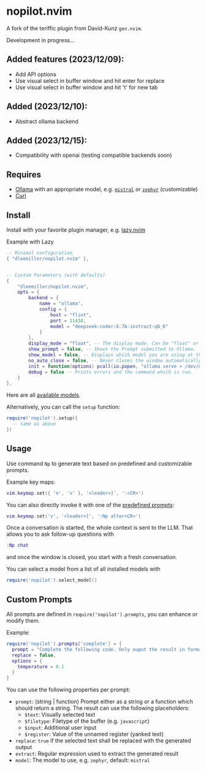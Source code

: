 # nopilot.nvim

A fork of the teriffic plugin from David-Kunz `gen.nvim`.

Development in progress...

## Added features (2023/12/09):
- Add API options
- Use visual select in buffer window and hit enter for replace
- Use visual select in buffer window and hit 't' for new tab
## Added (2023/12/10):
- Abstract ollama backend
## Added (2023/12/15):
- Compatibility with openai (testing compatible backends soon)


## Requires

- [Ollama](https://ollama.ai/) with an appropriate model, e.g. [`mistral`](https://ollama.ai/library/mistral) or [`zephyr`](https://ollama.ai/library/zephyr) (customizable)
- [Curl](https://curl.se/)

## Install

Install with your favorite plugin manager, e.g. [lazy.nvim](https://github.com/folke/lazy.nvim)

Example with Lazy

```lua
-- Minimal configuration
{ "dleemiller/nopilot.nvim" },

```

```lua

-- Custom Parameters (with defaults)
{
    "dleemiller/nopilot.nvim",
    opts = {
        backend = {
            name = "ollama",
            config = {
                host = "flint",
                port = 11434,
                model = "deepseek-coder:6.7b-instruct-q6_K"
            }
        },
        display_mode = "float", -- The display mode. Can be "float" or "split".
        show_prompt = false, -- Shows the Prompt submitted to Ollama.
        show_model = false, -- Displays which model you are using at the beginning of your chat session.
        no_auto_close = false, -- Never closes the window automatically.
        init = function(options) pcall(io.popen, "ollama serve > /dev/null 2>&1 &") end,
        debug = false -- Prints errors and the command which is run.
    }
},
```

Here are all [available models](https://ollama.ai/library).

Alternatively, you can call the `setup` function:

```lua
require('nopilot').setup({
  -- same as above
})
```



## Usage

Use command `Np` to generate text based on predefined and customizable prompts.

Example key maps:

```lua
vim.keymap.set({ 'n', 'v' }, '<leader>]', ':<CR>')
```

You can also directly invoke it with one of the [predefined prompts](./lua/nopilot/prompts.lua):

```lua
vim.keymap.set('v', '<leader>]', ':Np alter<CR>')
```

Once a conversation is started, the whole context is sent to the LLM. That allows you to ask follow-up questions with

```lua
:Np chat
```

and once the window is closed, you start with a fresh conversation.

You can select a model from a list of all installed models with

```lua
require('nopilot').select_model()
```

## Custom Prompts

All prompts are defined in `require('nopilot').prompts`, you can enhance or modify them.

Example:
```lua
require('nopilot').prompts['complete'] = {
  prompt = "Complete the following code. Only ouput the result in format ```$filetype\n...\n```:\n```$filetype\n$text\n```",
  replace = false,
  options = {
    temperature = 0.1
  }
}
```

You can use the following properties per prompt:

- `prompt`: (string | function) Prompt either as a string or a function which should return a string. The result can use the following placeholders:
   - `$text`: Visually selected text
   - `$filetype`: Filetype of the buffer (e.g. `javascript`)
   - `$input`: Additional user input
   - `$register`: Value of the unnamed register (yanked text)
- `replace`: `true` if the selected text shall be replaced with the generated output
- `extract`: Regular expression used to extract the generated result
- `model`: The model to use, e.g. `zephyr`, default: `mistral`
